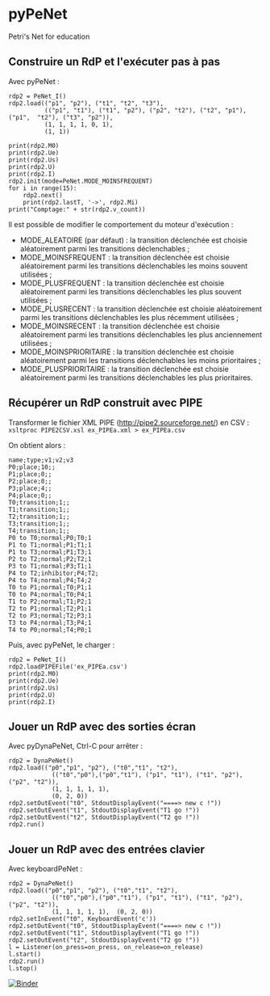 # pyPeNet
Petri's Net for education 

## Construire un RdP et l'exécuter pas à pas

Avec pyPeNet :
```
rdp2 = PeNet_I()
rdp2.load(("p1", "p2"), ("t1", "t2", "t3"), 
          (("p1", "t1"), ("t1", "p2"), ("p2", "t2"), ("t2", "p1"), ("p1",  "t2"), ("t3", "p2")),
          (1, 1, 1, 1, 0, 1),
          (1, 1))

print(rdp2.M0)
print(rdp2.Ue)
print(rdp2.Us)
print(rdp2.U)
print(rdp2.I)
rdp2.init(mode=PeNet.MODE_MOINSFREQUENT)
for i in range(15):
    rdp2.next()
    print(rdp2.lastT, '->', rdp2.Mi)
print("Comptage:" + str(rdp2.v_count))
```

Il est possible de modifier le comportement du moteur d'exécution :
- MODE_ALEATOIRE (par défaut) : la transition déclenchée est choisie aléatoirement parmi les transitions déclenchables ;
- MODE_MOINSFREQUENT : la transition déclenchée est choisie aléatoirement parmi les transitions déclenchables les moins souvent utilisées ;
- MODE_PLUSFREQUENT : la transition déclenchée est choisie aléatoirement parmi les transitions déclenchables les plus souvent utilisées ;
- MODE_PLUSRECENT : la transition déclenchée est choisie aléatoirement parmi les transitions déclenchables les plus récemment utilisées ;
- MODE_MOINSRECENT : la transition déclenchée est choisie aléatoirement parmi les transitions déclenchables les plus anciennement utilisées ;
- MODE_MOINSPRIORITAIRE : la transition déclenchée est choisie aléatoirement parmi les transitions déclenchables les moins prioritaires ;
- MODE_PLUSPRIORITAIRE : la transition déclenchée est choisie aléatoirement parmi les transitions déclenchables les plus prioritaires.

## Récupérer un RdP construit avec PIPE 

Transformer le fichier XML PIPE (http://pipe2.sourceforge.net/) en CSV :
``
xsltproc PIPE2CSV.xsl ex_PIPEa.xml > ex_PIPEa.csv
``

On obtient alors :
```
name;type;v1;v2;v3
P0;place;10;;
P1;place;0;;
P2;place;0;;
P3;place;4;;
P4;place;0;;
T0;transition;1;;
T1;transition;1;;
T2;transition;1;;
T3;transition;1;;
T4;transition;1;;
P0 to T0;normal;P0;T0;1
P1 to T1;normal;P1;T1;1
P1 to T3;normal;P1;T3;1
P2 to T2;normal;P2;T2;1
P3 to T1;normal;P3;T1;1
P4 to T2;inhibitor;P4;T2;
P4 to T4;normal;P4;T4;2
T0 to P1;normal;T0;P1;1
T0 to P4;normal;T0;P4;1
T1 to P2;normal;T1;P2;1
T2 to P1;normal;T2;P1;1
T2 to P3;normal;T2;P3;1
T3 to P4;normal;T3;P4;1
T4 to P0;normal;T4;P0;1
```



Puis, avec pyPeNet, le charger :
```
rdp2 = PeNet_I()
rdp2.loadPIPEFile('ex_PIPEa.csv')
print(rdp2.M0)
print(rdp2.Ue)
print(rdp2.Us)
print(rdp2.U)
print(rdp2.I)
```

## Jouer un RdP avec des sorties écran

Avec pyDynaPeNet, Ctrl-C pour arrêter :
```
rdp2 = DynaPeNet()
rdp2.load(("p0","p1", "p2"), ("t0","t1", "t2"), 
            (("t0","p0"),("p0","t1"), ("p1", "t1"), ("t1", "p2"), ("p2", "t2")),
            (1, 1, 1, 1, 1),
            (0, 2, 0))
rdp2.setOutEvent("t0", StdoutDisplayEvent("====> new c !"))
rdp2.setOutEvent("t1", StdoutDisplayEvent("T1 go !"))
rdp2.setOutEvent("t2", StdoutDisplayEvent("T2 go !"))
rdp2.run()
```

## Jouer un RdP avec des entrées clavier

Avec keyboardPeNet :
```
rdp2 = DynaPeNet()
rdp2.load(("p0","p1", "p2"), ("t0","t1", "t2"), 
            (("t0","p0"),("p0","t1"), ("p1", "t1"), ("t1", "p2"), ("p2", "t2")),
            (1, 1, 1, 1, 1),  (0, 2, 0))
rdp2.setInEvent("t0", KeyboardEvent('c'))
rdp2.setOutEvent("t0", StdoutDisplayEvent("====> new c !"))
rdp2.setOutEvent("t1", StdoutDisplayEvent("T1 go !"))
rdp2.setOutEvent("t2", StdoutDisplayEvent("T2 go !"))
l = Listener(on_press=on_press, on_release=on_release)
l.start()
rdp2.run()
l.stop()
```


[![Binder](https://mybinder.org/badge_logo.svg)](https://mybinder.org/v2/gh/edesmontils/pyPeNet.git/master)
